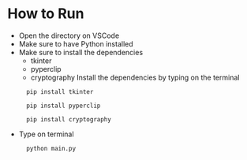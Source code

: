 # How to Run 

- Open the directory on VSCode 
- Make sure to have Python installed
- Make sure to install the dependencies 
    - tkinter
    - pyperclip 
    - cryptography
  Install the dependencies by typing on the terminal 
  ```vscode 
    pip install tkinter
    ```
  ```vscode 
    pip install pyperclip
    ```
  ```vscode 
    pip install cryptography
    ```
- Type on terminal
  ```vscode 
    python main.py
    ```